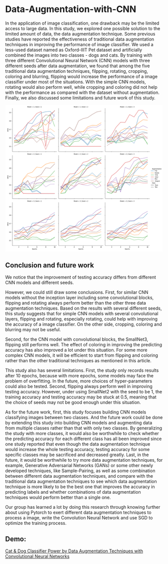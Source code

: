 # Data-Augmentation-with-CNN

In the application of image classification, one drawback may be the limited access to large data. In this study, we explored one possible solution to the limited amount of data, the data augmentation technique. Some previous studies have reported the effectiveness of traditional data augmentation techniques in improving the performance of image classifier. We used a less-used dataset named as Oxford-IIIT Pet dataset and artificially combined the images into two classes - dogs and cats. By training with three different Convolutional Neural Network (CNN) models with three different seeds after data augmentation, we found that among the five traditional data augmentation
techniques, filpping, rotating, cropping, coloring and blurring, flipping would increase the performance of a image classifier under most of the situations. With the simple CNN models, rotating would also perform well, while cropping and coloring did not help with the performance as compared with the dataset without augmentation. Finally, we also discussed some limitations and future work of this study. 

![alt text](https://github.com/XiongjieDai/Data-Augmentation-with-CNN/blob/main/plot.png)

## Conclusion and future work

We notice that the improvement of testing accuracy differs from different CNN models and different seeds.

However, we could still draw some conclusions. First, for similar CNN models without the inception layer including some convolutional blocks, flipping and rotating always perform better than the other three data augmentation techniques. Based on the results with several different seeds, this study suggests that for simple CNN models with several convolutional layers, flipping and rotating, especially rotating, could help with improving the accuracy of a image classifier. On the other side, cropping, coloring and blurring may not be useful.

Second, for the CNN model with convolutional blocks, the SmallNet3, flipping still performs well. The effect of coloring in improving the predicting accuracy has also improved a lot under this situation. For some more complex CNN models, it will be efficient to start from flipping and coloring rather than the other traditional techniques as mentioned in this article.

This study also has several limitations. First, the study only records results after 10 epochs, because with more epochs, some models may face the problem of overfitting. In the future, more choices of hyper-parameters could also be tested. Second, flipping always perform well in improving testing accuracy. However, under using SmallNet2 with the seed to be 1, the training accuracy and testing accuracy may be stuck at 0.5, meaning that the choice of seeds may not be good enough under this situation.

As for the future work, first, this study focuses building CNN models classifying images between two classes. And the future work could be done by extending this study into building CNN models and augmenting data from multiple classes rather than that with only two classes. By generalizing the study with more classes, it would also be worthwhile to check whether the predicting accuracy for each different class has all been improved since one study reported that even though the data augmentation technique would increase the whole testing accuracy, testing accuracy for some specific classes may be sacrificed and decreased greatly. Last, in the future, it would be worthwhile to try more data augmentation techniques, for example, Generative Adversarial Networks (GANs) or some other newly developed techniques, like Sample-Pairing, as well as some combination between different data augmentation techniques, and compare with the traditional data augmentation techniques to see which data augmentation technique is more likely to be the best one that improves the accuracy in predicting labels and whether combinations of data augmentation techniques would perform better than a single one.

Our group has learned a lot by doing this research through knowing further about using Pytorch to exert different data augmentation techniques to process a image, write the Convolution Neural Network and use SGD to optimize the training process.

## Demo:
[Cat & Dog Classifier Power by Data Augmentation Techniques with Convolutional Neural Networks](https://huggingface.co/spaces/yuhe6/final_project)
